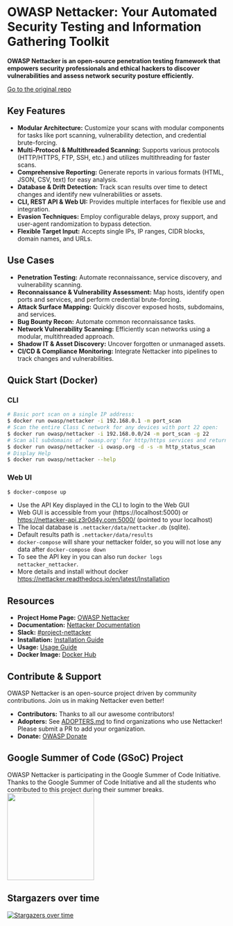 # OWASP Nettacker: Your Automated Security Testing and Information Gathering Toolkit

**OWASP Nettacker is an open-source penetration testing framework that empowers security professionals and ethical hackers to discover vulnerabilities and assess network security posture efficiently.**

[Go to the original repo](https://github.com/OWASP/Nettacker)

## Key Features

*   **Modular Architecture:** Customize your scans with modular components for tasks like port scanning, vulnerability detection, and credential brute-forcing.
*   **Multi-Protocol & Multithreaded Scanning:**  Supports various protocols (HTTP/HTTPS, FTP, SSH, etc.) and utilizes multithreading for faster scans.
*   **Comprehensive Reporting:** Generate reports in various formats (HTML, JSON, CSV, text) for easy analysis.
*   **Database & Drift Detection:**  Track scan results over time to detect changes and identify new vulnerabilities or assets.
*   **CLI, REST API & Web UI:** Provides multiple interfaces for flexible use and integration.
*   **Evasion Techniques:** Employ configurable delays, proxy support, and user-agent randomization to bypass detection.
*   **Flexible Target Input:**  Accepts single IPs, IP ranges, CIDR blocks, domain names, and URLs.

## Use Cases

*   **Penetration Testing:** Automate reconnaissance, service discovery, and vulnerability scanning.
*   **Reconnaissance & Vulnerability Assessment:** Map hosts, identify open ports and services, and perform credential brute-forcing.
*   **Attack Surface Mapping:**  Quickly discover exposed hosts, subdomains, and services.
*   **Bug Bounty Recon:**  Automate common reconnaissance tasks.
*   **Network Vulnerability Scanning:**  Efficiently scan networks using a modular, multithreaded approach.
*   **Shadow IT & Asset Discovery:** Uncover forgotten or unmanaged assets.
*   **CI/CD & Compliance Monitoring:** Integrate Nettacker into pipelines to track changes and vulnerabilities.

## Quick Start (Docker)

### CLI

```bash
# Basic port scan on a single IP address:
$ docker run owasp/nettacker -i 192.168.0.1 -m port_scan
# Scan the entire Class C network for any devices with port 22 open:
$ docker run owasp/nettacker -i 192.168.0.0/24 -m port_scan -g 22
# Scan all subdomains of 'owasp.org' for http/https services and return HTTP status code
$ docker run owasp/nettacker -i owasp.org -d -s -m http_status_scan
# Display Help
$ docker run owasp/nettacker --help
```

### Web UI

```bash
$ docker-compose up
```
* Use the API Key displayed in the CLI to login to the Web GUI
* Web GUI is accessible from your (https://localhost:5000) or https://nettacker-api.z3r0d4y.com:5000/ (pointed to your localhost)
* The local database is `.nettacker/data/nettacker.db` (sqlite).
* Default results path is `.nettacker/data/results`
* `docker-compose` will share your nettacker folder, so you will not lose any data after `docker-compose down`
* To see the API key in you can also run `docker logs nettacker_nettacker`.
* More details and install without docker https://nettacker.readthedocs.io/en/latest/Installation

## Resources

*   **Project Home Page:** [OWASP Nettacker](https://owasp.org/nettacker)
*   **Documentation:** [Nettacker Documentation](https://nettacker.readthedocs.io)
*   **Slack:** [#project-nettacker](https://owasp.slack.com/archives/CQZGG24FQ)
*   **Installation:** [Installation Guide](https://nettacker.readthedocs.io/en/latest/Installation)
*   **Usage:** [Usage Guide](https://nettacker.readthedocs.io/en/latest/Usage)
*   **Docker Image:** [Docker Hub](https://hub.docker.com/r/owasp/nettacker)

## Contribute & Support

OWASP Nettacker is an open-source project driven by community contributions.  Join us in making Nettacker even better!

*   **Contributors:** Thanks to all our awesome contributors!
*   **Adopters:** See [ADOPTERS.md](ADOPTERS.md) to find organizations who use Nettacker!  Please submit a PR to add your organization.
*   **Donate:** [OWASP Donate](https://owasp.org/donate/?reponame=www-project-nettacker&title=OWASP+Nettacker)

## Google Summer of Code (GSoC) Project

OWASP Nettacker is participating in the Google Summer of Code Initiative. Thanks to the Google Summer of Code Initiative and all the students who contributed to this project during their summer breaks.
<a href="https://summerofcode.withgoogle.com"><img src="https://betanews.com/wp-content/uploads/2016/03/vertical-GSoC-logo.jpg" width="200"></img></a>

## Stargazers over time

[![Stargazers over time](https://starchart.cc/OWASP/Nettacker.svg)](https://starchart.cc/OWASP/Nettacker)